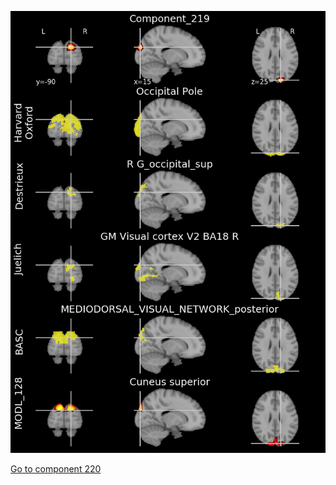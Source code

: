 


![219](preliminary/219.jpg "Component 219")

[Go to component 220](https://parietal-inria.github.io/MODL_atlas/1024/220 "Component 220")